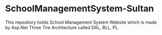 # SchoolManagementSystem-Sultan
This repository holds School Management System Website which is made by Asp.Net Three Tire Architecture called DAL, BLL, PL.
